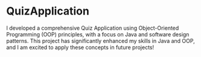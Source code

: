 # QuizApplication
I developed a comprehensive Quiz Application using Object-Oriented Programming (OOP) principles, with a focus on Java and software design patterns. This project has significantly enhanced my skills in Java and OOP, and I am excited to apply these concepts in future projects!
